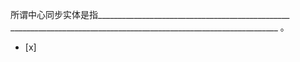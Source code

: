 所谓中心同步实体是指________________________________________________
___________________________________________________________________ 。
- [x]  

